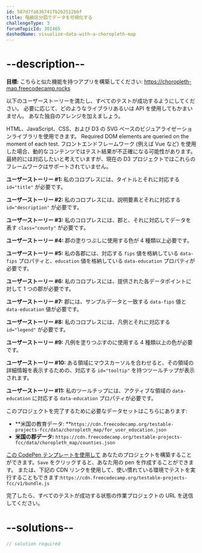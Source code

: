 ```yaml
---
id: 587d7fa6367417b2b2512bbf
title: 階級区分図でデータを可視化する
challengeType: 3
forumTopicId: 301465
dashedName: visualize-data-with-a-choropleth-map
---
```


# --description--

**目標:** こちらと似た機能を持つアプリを構築してください: <a href="https://choropleth-map.freecodecamp.rocks" target="_blank" rel="noopener noreferrer nofollow">https://choropleth-map.freecodecamp.rocks</a>

以下のユーザーストーリーを満たし、すべてのテストが成功するようにしてください。 必要に応じて、どのようなライブラリあるいは API を使用してもかまいません。 あなた独自のアレンジを加えましょう。

HTML、JavaScript、CSS、および D3 の SVG ベースのビジュアライゼーションライブラリを使用できます。 Required DOM elements are queried on the moment of each test. フロントエンドフレームワーク (例えば Vue など) を使用した場合、動的なコンテンツではテスト結果が不正確になる可能性があります。 最終的には対応したいと考えていますが、現在の D3 プロジェクトではこれらのフレームワークはサポートされていません。

**ユーザーストーリー #1:** 私のコロプレスには、タイトルとそれに対応する `id="title"` が必要です。

**ユーザーストーリー #2:** 私のコロプレスには、説明要素とそれに対応する `id="description"` が必要です。

**ユーザーストーリー #3:** 私のコロプレスには、郡と、それに対応してデータを表す `class="county"` が必要です。

**ユーザーストーリー #4:** 郡の塗りつぶしに使用する色が 4 種類以上必要です。

**ユーザーストーリー #5:** 私の各郡には、対応する `fips` 値を格納している `data-fips` プロパティと、`education` 値を格納している `data-education` プロパティが必要です。

**ユーザーストーリー #6:** 私のコロプレスには、提供された各データポイントに対して 1 つの郡が必要です。

**ユーザーストーリー #7:** 郡には、サンプルデータと一致する `data-fips` 値と `data-education` 値が必要です。

**ユーザーストーリー #8:** 私のコロプレスには、凡例とそれに対応する `id="legend"` が必要です。

**ユーザーストーリー #9:** 凡例を塗りつぶすのに使用する 4 種類以上の色が必要です。

**ユーザーストーリー #10:** ある領域にマウスカーソルを合わせると、その領域の詳細情報を表示するための、対応する `id="tooltip"` を持つツールチップが表示されます。

**ユーザーストーリー #11:** 私のツールチップには、アクティブな領域の `data-education` に対応する `data-education` プロパティが必要です。

このプロジェクトを完了するために必要なデータセットはこちらにあります:

-   **米国の教育データ: **`https://cdn.freecodecamp.org/testable-projects-fcc/data/choropleth_map/for_user_education.json`
-   **米国の郡データ:** `https://cdn.freecodecamp.org/testable-projects-fcc/data/choropleth_map/counties.json`

<a href='https://codepen.io/pen?template=MJjpwO' target="_blank" rel="noopener noreferrer nofollow">この CodePen テンプレートを使用して</a> あなたのプロジェクトを構築することができます。`Save` をクリックすると、あなた用の pen を作成することができます。 または、下記の CDN リンクを使用して、使い慣れている環境でテストを実行することもできます:`https://cdn.freecodecamp.org/testable-projects-fcc/v1/bundle.js`

完了したら、すべてのテストが成功する状態の作業プロジェクトの URL を送信してください。

# --solutions--

```js
// solution required
```
